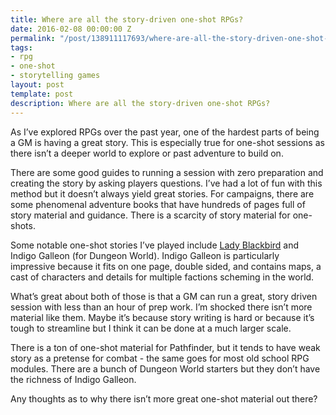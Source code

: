 ```yaml
---
title: Where are all the story-driven one-shot RPGs?
date: 2016-02-08 00:00:00 Z
permalink: "/post/138911117693/where-are-all-the-story-driven-one-shot-rpgs"
tags:
- rpg
- one-shot
- storytelling games
layout: post
template: post
description: Where are all the story-driven one-shot RPGs?
---
```


<p>As I’ve explored RPGs over the past year, one of the hardest parts of being a GM is having a great story. This is especially true for one-shot sessions as there isn’t a deeper world to explore or past adventure to build on.</p><p>There are some good guides to running a session with zero preparation and creating the story by asking players questions. I’ve had a lot of fun with this method but it doesn’t always yield great stories. For campaigns, there are some phenomenal adventure books that have hundreds of pages full of story material and guidance. There is a scarcity of story material for one-shots.</p><p>Some notable one-shot stories I’ve played include <a href="http://www.onesevendesign.com/ladyblackbird/">Lady Blackbird</a>&nbsp;and Indigo Galleon (for Dungeon World). Indigo Galleon is particularly impressive because it fits on one page, double sided, and contains maps, a cast of characters and details for multiple factions scheming in the world.</p><p>What’s great about both of those is that a GM can run a great, story driven session with less than an hour of prep work. I’m shocked there isn’t more material like them. Maybe it’s because story writing is hard or because it’s tough to streamline but I think it can be done at a much larger scale.</p><p>There is a ton of one-shot material for Pathfinder, but it tends to have weak story as a pretense for combat - the same goes for most old school RPG modules. There are a bunch of Dungeon World starters but they don’t have the richness of Indigo Galleon.</p><p>Any thoughts as to why there isn’t more great one-shot material out there?</p>